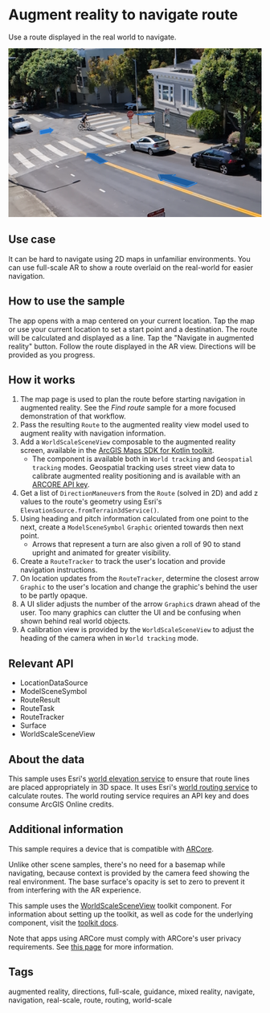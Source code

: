 # Augment reality to navigate route

Use a route displayed in the real world to navigate.

![Image of augment reality to navigate route](augment-reality-to-navigate-route.png)

## Use case

It can be hard to navigate using 2D maps in unfamiliar environments. You can use full-scale AR to show a route overlaid on the real-world for easier navigation.

## How to use the sample

The app opens with a map centered on your current location. Tap the map or use your current location to set a start point and a destination. The route will be calculated and displayed as a line. Tap the "Navigate in augmented reality" button. Follow the route displayed in the AR view. Directions will be provided as you progress.

## How it works

1. The map page is used to plan the route before starting navigation in augmented reality. See the *Find route* sample for a more focused demonstration of that workflow.
2. Pass the resulting `Route` to the augmented reality view model used to augment reality with navigation information.
3. Add a `WorldScaleSceneView` composable to the augmented reality screen, available in the [ArcGIS Maps SDK for Kotlin toolkit](https://github.com/Esri/arcgis-maps-sdk-kotlin-toolkit/tree/main/microapps/ArWorldScaleApp).
    * The component is available both in `World tracking` and `Geospatial tracking` modes. Geospatial tracking uses street view data to calibrate augmented reality positioning and is available with an [ARCORE API key](https://developers.google.com/ar/develop/authorization?platform=android#api-key-android).
4. Get a list of `DirectionManeuver`s from the `Route` (solved in 2D) and add z values to the route's geometry using Esri's `ElevationSource.fromTerrain3dService()`.
5. Using heading and pitch information calculated from one point to the next, create a `ModelSceneSymbol` `Graphic` oriented towards then next point.
    * Arrows that represent a turn are also given a roll of 90 to stand upright and animated for greater visibility.
6. Create a `RouteTracker` to track the user's location and provide navigation instructions.
7. On location updates from the `RouteTracker`, determine the closest arrow `Graphic` to the user's location and change the graphic's behind the user to be partly opaque.
8. A UI slider adjusts the number of the arrow `Graphic`s drawn ahead of the user. Too many graphics can clutter the UI and be confusing when shown behind real world objects.
9. A calibration view is provided by the `WorldScaleSceneView` to adjust the heading of the camera when in `World tracking` mode.

## Relevant API

* LocationDataSource
* ModelSceneSymbol
* RouteResult
* RouteTask
* RouteTracker
* Surface
* WorldScaleSceneView

## About the data

This sample uses Esri's [world elevation service](https://elevation3d.arcgis.com/arcgis/rest/services/WorldElevation3D/Terrain3D/ImageServer) to ensure that route lines are placed appropriately in 3D space. It uses Esri's [world routing service](https://www.arcgis.com/home/item.html?id=1feb41652c5c4bd2ba5c60df2b4ea2c4) to calculate routes. The world routing service requires an API key and does consume ArcGIS Online credits.

## Additional information

This sample requires a device that is compatible with [ARCore](https://developers.google.com/ar/devices).

Unlike other scene samples, there's no need for a basemap while navigating, because context is provided by the camera feed showing the real environment. The base surface's opacity is set to zero to prevent it from interfering with the AR experience.

This sample uses the [WorldScaleSceneView](https://github.com/Esri/arcgis-maps-sdk-kotlin-toolkit/tree/main/toolkit/ar#worldscalesceneview) toolkit component. For information about setting up the toolkit, as well as code for the underlying component, visit the [toolkit docs](https://developers.arcgis.com/kotlin/toolkit/).

Note that apps using ARCore must comply with ARCore's user privacy requirements. See [this page](https://developers.google.com/ar/develop/privacy-requirements) for more information.

## Tags

augmented reality, directions, full-scale, guidance, mixed reality, navigate, navigation, real-scale, route, routing, world-scale
